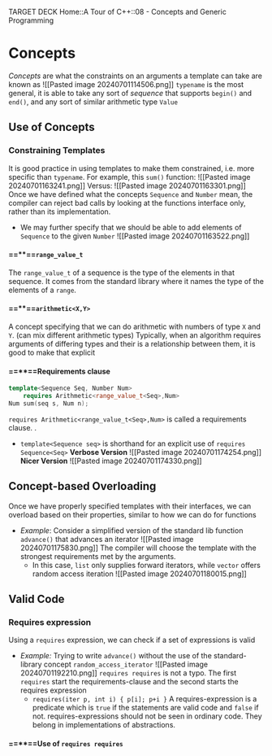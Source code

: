 TARGET DECK
Home::A Tour of C++::08 - Concepts and Generic Programming

# Concepts <!--fc-->
*Concepts* are what the constraints on an arguments a template can take are known as
![[Pasted image 20240701114506.png]]
	 `typename` is the most general, it is able to take any sort of *sequence* that supports `begin()` and `end()`, and any sort of similar arithmetic type `Value`
<!--ID: 1719877534436-->


## Use of Concepts

### Constraining Templates <!--fc-->
It is good practice in using templates to make them constrained, i.e. more specific than `typename`.
For example, this `sum()` function:
![[Pasted image 20240701163241.png]]
Versus:
![[Pasted image 20240701163301.png]]
Once we have defined what the concepts `Sequence` and `Number` mean, the compiler can reject bad calls by looking at the functions interface only, rather than its implementation.
- We may further specify that we should be able to add elements of `Sequence` to the given `Number`
	![[Pasted image 20240701163522.png]]
<!--ID: 1719877534444-->


#### ==\*\*==`range_value_t` <!--fc-->
The `range_value_t` of a sequence is the type of the elements in that sequence.
It comes from the standard library where it names the type of the elements of a `range`.
<!--ID: 1719877534463-->


#### ==\*\*==`arithmetic<X,Y>` <!--fc-->
A concept specifying that we can do arithmetic with numbers of type `X` and `Y`. (can mix different arithmetic types)
Typically, when an algorithm requires arguments of differing types and their is a relationship between them, it is good to make that explicit
<!--ID: 1719877534475-->


#### ==\*\*==Requirements clause <!--fc-->
```C++
template<Sequence Seq, Number Num>
	requires Arithmetic<range_value_t<Seq>,Num>
Num sum(seq s, Num n);
```
`requires Arithmetic<range_value_t<Seq>,Num>` is called a requirements clause.
.
- `template<Sequence seq>` is shorthand for an explicit use of `requires Sequence<Seq>`
**Verbose Version**
![[Pasted image 20240701174254.png]]
**Nicer Version**
![[Pasted image 20240701174330.png]]
<!--ID: 1719877534484-->


## Concept-based Overloading <!--fc-->
Once we have properly specified templates with their interfaces, we can overload based on their properties, similar to how we can do for functions
- *Example*: Consider a simplified version of the standard lib function `advance()` that advances an iterator
	![[Pasted image 20240701175830.png]]
	The compiler will choose the template with the strongest requirements met by the arguments.
	- In this case, `list` only supplies forward iterators, while `vector` offers random access iteration
		![[Pasted image 20240701180015.png]]
<!--ID: 1719878500194-->


## Valid Code

### Requires expression <!--fc-->
Using a `requires` expression, we can check if a set of expressions is valid
- *Example:* Trying to write `advance()` without the use of the standard-library concept `random_access_iterator`
	![[Pasted image 20240701192210.png]]
	`requires requires` is not a typo. The first `requires` start the requirements-clause and the second starts the requires expression
	- `requires(iter p, int i) { p[i]; p+i }`
		A requires-expression is a predicate which is `true` if the statements are valid code and `false` if not.
requires-expressions should not be seen in ordinary code. They belong in implementations of abstractions.

#### ==\*\*==Use of `requires requires`
